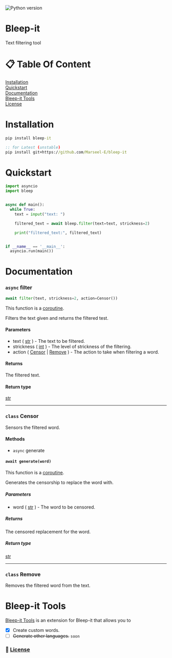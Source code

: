 ![Python version](https://img.shields.io/badge/Python->%3D3.9-blue?style=flat&logo=python&logoColor=yellow&link=https://www.python.org/downloads/)

# Bleep-it
Text filtering tool

# :clipboard:  Table Of Content
[Installation](#installation)  
[Quickstart](#quickstart)  
[Documentation](#documentation)  
[Bleep-it Tools](#bleep-it-tools)  
[License](LICENSE)  

# Installation
```cmd
pip install bleep-it

:: for Latest (unstable)
pip install git+https://github.com/Marseel-E/bleep-it
```

# Quickstart
```py
import asyncio
import bleep


async def main():
  while True:
    text = input("text: ")

    filtered_text = await bleep.filter(text=text, strickness=2)

    print("filtered_text:", filtered_text)


if __name__ == '__main__':
  asyncio.run(main())
```

# Documentation
### `async` filter
```py
await filter(text, strickness=2, action=Censor())
```
This function is a [coroutine](https://docs.python.org/3/library/asyncio-task.html#coroutine).

Filters the text given and returns the filtered test.

#### Parameters
- text ( [str](https://docs.python.org/3/library/stdtypes.html#str) ) - The text to be filtered.  
- strickness ( [int](https://docs.python.org/3/library/functions.html#int) ) - The level of strickness of the filtering.  
- action ( [Censor](#censor) | [Remove](#remove) ) - The action to take when filtering a word.  
 
#### Returns
The filtered text.

#### Return type
[str](https://docs.python.org/3/library/stdtypes.html#str)  

<hr />  

### `class` Censor
Sensors the filtered word.

#### Methods
- `async` generate 

#### `await generate(word)`
This function is a [coroutine](https://docs.python.org/3/library/asyncio-task.html#coroutine).

Generates the censorship to replace the word with.

##### Parameters
- word ( [str](https://docs.python.org/3/library/stdtypes.html#str) ) - The word to be censored.

##### Returns
The censored replacement for the word.

##### Return type
[str](https://docs.python.org/3/library/stdtypes.html#str)  

<hr />

### `class` Remove
Removes the filtered word from the text.


# Bleep-it Tools
[Bleep-it Tools](https://github.com/Marseel-E/bleep-it-tools) is an extension for Bleep-it that allows you to
- [x] Create custom words.  
- [ ] ~~Generate other languages.~~ `soon`

### :scroll: [License](LICENSE)
